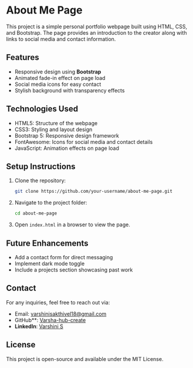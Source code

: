 # About Me Page

This project is a simple personal portfolio webpage built using HTML, CSS, and Bootstrap. The page provides an introduction to the creator along with links to social media and contact information.

## Features
- Responsive design using **Bootstrap**
- Animated fade-in effect on page load
- Social media icons for easy contact
- Stylish background with transparency effects

## Technologies Used
- HTML5: Structure of the webpage
- CSS3: Styling and layout design
- Bootstrap 5: Responsive design framework
- FontAwesome: Icons for social media and contact details
- JavaScript: Animation effects on page load

## Setup Instructions
1. Clone the repository:
   ```bash
   git clone https://github.com/your-username/about-me-page.git
   ```
2. Navigate to the project folder:
   ```bash
   cd about-me-page
   ```
3. Open `index.html` in a browser to view the page.

## Future Enhancements
- Add a contact form for direct messaging
- Implement dark mode toggle
- Include a projects section showcasing past work

## Contact
For any inquiries, feel free to reach out via:
- Email: varshinisakthivel18@gmail.com
- GitHub**: [Varsha-hub-create](https://github.com/Varsha-hub-create)
- **LinkedIn**: [Varshini S](https://www.linkedin.com/in/varshini-s-)

## License
This project is open-source and available under the MIT License.
